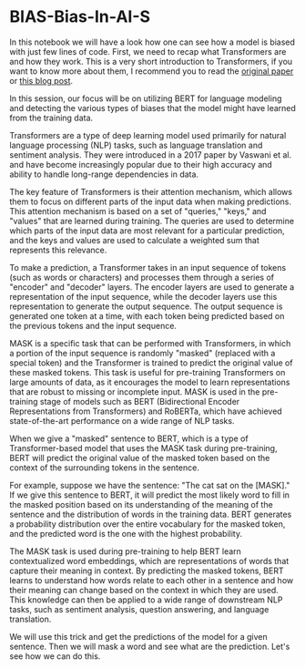 # BIAS-Bias-In-AI-S
In this notebook we will have a look how one can see how a model is biased with just few lines of code. 
First, we need to recap what Transformers are and how they work. This is a very short introduction to Transformers, if you want to know more about them, I recommend you to read the [original paper](https://arxiv.org/pdf/1706.03762.pdf) or [this blog post](https://jalammar.github.io/illustrated-transformer/).

In this session, our focus will be on utilizing BERT for language modeling and detecting the various types of biases that the model might have learned from the training data.

Transformers are a type of deep learning model used primarily for natural language processing (NLP) tasks, such as language translation and sentiment analysis. They were introduced in a 2017 paper by Vaswani et al. and have become increasingly popular due to their high accuracy and ability to handle long-range dependencies in data.

The key feature of Transformers is their attention mechanism, which allows them to focus on different parts of the input data when making predictions. This attention mechanism is based on a set of "queries," "keys," and "values" that are learned during training. The queries are used to determine which parts of the input data are most relevant for a particular prediction, and the keys and values are used to calculate a weighted sum that represents this relevance.

To make a prediction, a Transformer takes in an input sequence of tokens (such as words or characters) and processes them through a series of "encoder" and "decoder" layers. The encoder layers are used to generate a representation of the input sequence, while the decoder layers use this representation to generate the output sequence. The output sequence is generated one token at a time, with each token being predicted based on the previous tokens and the input sequence.

MASK is a specific task that can be performed with Transformers, in which a portion of the input sequence is randomly "masked" (replaced with a special token) and the Transformer is trained to predict the original value of these masked tokens. This task is useful for pre-training Transformers on large amounts of data, as it encourages the model to learn representations that are robust to missing or incomplete input. MASK is used in the pre-training stage of models such as BERT (Bidirectional Encoder Representations from Transformers) and RoBERTa, which have achieved state-of-the-art performance on a wide range of NLP tasks.

When we give a "masked" sentence to BERT, which is a type of Transformer-based model that uses the MASK task during pre-training, BERT will predict the original value of the masked token based on the context of the surrounding tokens in the sentence.

For example, suppose we have the sentence: "The cat sat on the [MASK]." If we give this sentence to BERT, it will predict the most likely word to fill in the masked position based on its understanding of the meaning of the sentence and the distribution of words in the training data. BERT generates a probability distribution over the entire vocabulary for the masked token, and the predicted word is the one with the highest probability.

The MASK task is used during pre-training to help BERT learn contextualized word embeddings, which are representations of words that capture their meaning in context. By predicting the masked tokens, BERT learns to understand how words relate to each other in a sentence and how their meaning can change based on the context in which they are used. This knowledge can then be applied to a wide range of downstream NLP tasks, such as sentiment analysis, question answering, and language translation.

We will use this trick and get the predictions of the model for a given sentence. Then we will mask a word and see what are the prediction. Let's see how we can do this.

